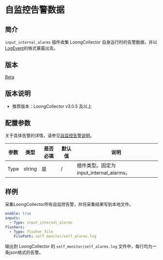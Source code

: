 # 自监控告警数据

## 简介

`input_internal_alarms` 插件收集 LoongCollector 自身运行时的告警数据，并以[LogEvent](../../../developer-guide/data-model-cpp.md)的格式暴露出去。

## 版本

[Beta](../../stability-level.md)

## 版本说明

* 推荐版本：LoongCollector v3.0.5 及以上

## 配置参数

关于具体告警的详情，请参见[自监控告警说明](../../../developer-guide/self-monitor/alarms/internal-alarms-description.md)。

|  **参数**  |  **类型**  |  **是否必填**  |  **默认值**  |  **说明**  |
| --- | --- | --- | --- | --- |
|  Type  |  string  |  是  |  /  |  插件类型。固定为input\_internal\_alarms。  |

## 样例

采集LoongCollector所有自监控告警，并将采集结果写到本地文件。

``` yaml
enable: true
inputs:
  - Type: input_internal_alarms
flushers:
  - Type: flusher_file
    FilePath: self_monitor/self_alarms.log
```

输出到 LoongCollector 的 `self_monitor/self_alarms.log` 文件中，每行均为一条json格式的告警。
